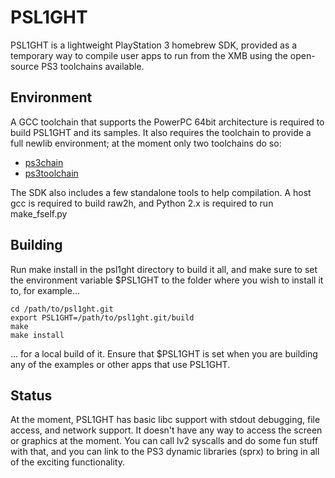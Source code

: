 PSL1GHT
=======

PSL1GHT is a lightweight PlayStation 3 homebrew SDK, provided as a temporary
way to compile user apps to run from the XMB using the open-source PS3
toolchains available.


Environment
-----------

A GCC toolchain that supports the PowerPC 64bit architecture is required to
build PSL1GHT and its samples. It also requires the toolchain to provide
a full newlib environment; at the moment only two toolchains do so:

* [ps3chain](http://github.com/HACKERCHANNEL/ps3chain)
* [ps3toolchain](http://github.com/ooPo/ps3toolchain)

The SDK also includes a few standalone tools to help compilation. A host gcc
is required to build raw2h, and Python 2.x is required to run make_fself.py

Building
--------

Run make install in the psl1ght directory to build it all, and make sure to
set the environment variable $PSL1GHT to the folder where you wish to
install it to, for example...

    cd /path/to/psl1ght.git
    export PSL1GHT=/path/to/psl1ght.git/build
    make
    make install

... for a local build of it. Ensure that $PSL1GHT is set when you are
building any of the examples or other apps that use PSL1GHT.


Status
------

At the moment, PSL1GHT has basic libc support with stdout debugging, file
access, and network support. It doesn't have any way to access the screen or
graphics at the moment. You can call lv2 syscalls and do some fun stuff with
that, and you can link to the PS3 dynamic libraries (sprx) to bring in all of
the exciting functionality.

